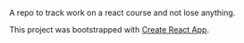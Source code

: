 A repo to track work on a react course and not lose anything.

This project was bootstrapped with [Create React App](https://github.com/facebookincubator/create-react-app).